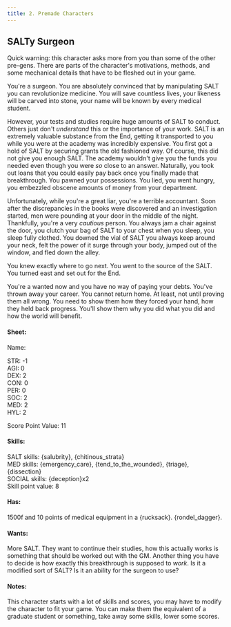 ```yaml
---
title: 2. Premade Characters
---
```


## SALTy Surgeon

Quick warning: this character asks more from you than some of the other pre-gens. There are parts of the character's motivations, methods, and some mechanical details that have to be fleshed out in your game.

You're a surgeon. You are absolutely convinced that by manipulating SALT you can revolutionize medicine. You will save countless lives, your likeness will be carved into stone, your name will be known by every medical student.

However, your tests and studies require huge amounts of SALT to conduct. Others just don't *understand* this or the importance of your work. SALT is an extremely valuable substance from the End, getting it transported to you while you were at the academy was incredibly expensive. You first got a hold of SALT by securing grants the old fashioned way. Of course, this did not give you enough SALT. The academy wouldn't give you the funds you needed even though you were *so* close to an answer. Naturally, you took out loans that you could easily pay back once you finally made that breakthrough. You pawned your possessions. You lied, you went hungry, you embezzled obscene amounts of money from your department.

Unfortunately, while you're a great liar, you're a terrible accountant. Soon after the discrepancies in the books were discovered and an investigation started, men were pounding at your door in the middle of the night. Thankfully, you're a very *cautious* person. You always jam a chair against the door, you clutch your bag of SALT to your chest when you sleep, you sleep fully clothed. You downed the vial of SALT you always keep around your neck, felt the power of it surge through your body, jumped out of the window, and fled down the alley.

You knew exactly where to go next. You went to the source of the SALT. You turned east and set out for the End.

You're a wanted now and you have no way of paying your debts. You've thrown away your career. You cannot return home. At least, not until proving them all wrong. You need to show them how they forced your hand, how they held back progress. You'll show them why you did what you did and how the world will benefit.

#### Sheet:

Name:  
<!-- HP: 18, Defense: 6   -->
STR: -1  
AGI: 0  
DEX: 2  
CON: 0  
PER: 0  
SOC: 2  
MED: 2  
HYL: 2  

Score Point Value: 11

#### Skills:

SALT skills: {salubrity}, {chitinous_strata}  
MED skills: {emergency_care}, {tend_to_the_wounded}, {triage}, {dissection}  
SOCIAL skills: {deception}x2  
Skill point value: 8

#### Has:

1500f and 10 points of medical equipment in a {rucksack}. {rondel_dagger}.

#### Wants:

More SALT. They want to continue their studies, how this actually works is something that should be worked out with the GM. Another thing you have to decide is how exactly this breakthrough is supposed to *work*. Is it a modified sort of SALT? Is it an ability for the surgeon to use?

#### Notes:

This character starts with a lot of skills and scores, you may have to modify the character to fit your game. You can make them the equivalent of a graduate student or something, take away some skills, lower some scores.